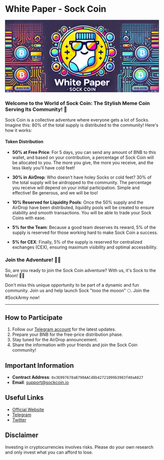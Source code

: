 # White Paper - Sock Coin


![Sock Coin Banner](https://github.com/Fonds-Kokorico/Sockcoin/blob/bf8faf68f332aa851d06b520869e9a9a15816808/Kokorico.png)



### Welcome to the World of Sock Coin: The Stylish Meme Coin Serving Its Community! 🎉

Sock Coin is a collective adventure where everyone gets a lot of Socks. Imagine this: 80% of the total supply is distributed to the community! Here's how it works:

#### Token Distribution

- **50% at Free Price**: For 5 days, you can send any amount of BNB to this wallet, and based on your contribution, a percentage of Sock Coin will be allocated to you. The more you give, the more you receive, and the less likely you'll have cold feet!

- **30% in AirDrop**: Who doesn't have holey Socks or cold feet? 30% of the total supply will be airdropped to the community. The percentage you receive will depend on your initial participation. Simple and effective! Be generous, and we will be too!

- **10% Reserved for Liquidity Pools**: Once the 50% supply and the AirDrop have been distributed, liquidity pools will be created to ensure stability and smooth transactions. You will be able to trade your Sock Coins with ease.

- **5% for the Team**: Because a good team deserves its reward, 5% of the supply is reserved for those working hard to make Sock Coin a success.

- **5% for CEX**: Finally, 5% of the supply is reserved for centralized exchanges (CEX), ensuring maximum visibility and optimal accessibility.

### Join the Adventure! 🚀🧦

So, are you ready to join the Sock Coin adventure? With us, it's Sock to the Moon! 🧦🚀

Don't miss this unique opportunity to be part of a dynamic and fun community. Join us and help launch Sock "tooo the mooon" 🌕. Join the #SockArmy now!

---

## How to Participate

1. Follow our [Telegram account](https://t.me/sockmemecoin) for the latest updates.
2. Prepare your BNB for the free-price distribution phase.
3. Stay tuned for the AirDrop announcement.
4. Share the information with your friends and join the Sock Coin community!

## Important Information

- **Contract Address**: `0x3E097678aB790AACd8b42721099b3983f40aA827`
- **Email**: support@sockcoin.io

## Useful Links

- [Official Website](https://sockcoin.io)
- [Telegram](https://t.me/sockmemecoin)
- [Twitter](https://x.com/sockmemecoin)

## Disclaimer

Investing in cryptocurrencies involves risks. Please do your own research and only invest what you can afford to lose.
